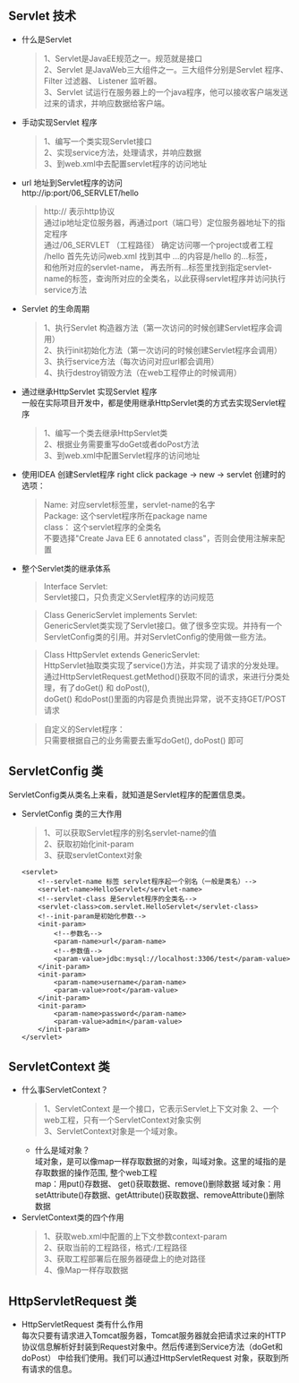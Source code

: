 ## Servlet 技术
* 什么是Servlet  
    > 1、Servlet是JavaEE规范之一。规范就是接口  
    2、Servlet 是JavaWeb三大组件之一。三大组件分别是Servlet 程序、Filter 过滤器、 Listener 监听器。  
    3、Servlet 试运行在服务器上的一个java程序，他可以接收客户端发送过来的请求，并响应数据给客户端。
    
* 手动实现Servlet 程序
    > 1、编写一个类实现Servlet接口  
    2、实现service方法，处理请求，并响应数据  
    3、到web.xml中去配置servlet程序的访问地址
* url 地址到Servlet程序的访问  
    http://ip:port/06_SERVLET/hello
    > http:// 表示http协议  
    通过ip地址定位服务器，再通过port（端口号）定位服务器地址下的指定程序  
    通过/06_SERVLET （工程路径） 确定访问哪一个project或者工程  
    /hello 首先先访问web.xml 找到其中 <url-pattern>...</url-pattern>的内容是/hello 的<servlet-mapping>...</servlet-mapping>标签，  
    和他所对应的servlet-name， 再去所有<servlet>...</servlet>标签里找到指定servlet-name的标签，查询所对应的全类名，以此获得servlet程序并访问执行service方法
    
* Servlet 的生命周期
    > 1、执行Servlet 构造器方法（第一次访问的时候创建Servlet程序会调用）  
    2、执行init初始化方法（第一次访问的时候创建Servlet程序会调用）  
    3、执行service方法（每次访问对应url都会调用）  
    4、执行destroy销毁方法（在web工程停止的时候调用） 
* 通过继承HttpServlet 实现Servlet 程序  
    一般在实际项目开发中，都是使用继承HttpServlet类的方式去实现Servlet程序
    > 1、编写一个类去继承HttpServlet类  
    2、根据业务需要重写doGet或者doPost方法  
    3、到web.xml中配置Servlet程序的访问地址
* 使用IDEA 创建Servlet程序
    right click package -> new -> servlet
    创建时的选项：
    > Name: 对应servlet标签里，servlet-name的名字  
    Package: 这个servlet程序所在package name  
    class： 这个servlet程序的全类名  
    不要选择"Create Java EE 6 annotated class"，否则会使用注解来配置
* 整个Servlet类的继承体系
    > Interface Servlet:  
    Servlet接口，只负责定义Servlet程序的访问规范  
    
    > Class GenericServlet implements Servlet:  
     GenericServlet类实现了Servlet接口。做了很多空实现。并持有一个ServletConfig类的引用。并对ServletConfig的使用做一些方法。
      
    > Class HttpServlet extends GenericServlet:  
    HttpServlet抽取类实现了service()方法，并实现了请求的分发处理。通过HttpServletRequest.getMethod()获取不同的请求，来进行分类处理，有了doGet() 和 doPost(),  
    doGet() 和doPost()里面的内容是负责抛出异常，说不支持GET/POST请求
    
    > 自定义的Servlet程序：  
    只需要根据自己的业务需要去重写doGet(), doPost() 即可

## ServletConfig 类  
ServletConfig类从类名上来看，就知道是Servlet程序的配置信息类。

* ServletConfig 类的三大作用
    >  1、可以获取Servlet程序的别名servlet-name的值  
    2、获取初始化init-param  
    3、获取servletContext对象  
    ```
    <servlet>
        <!--servlet-name 标签 servlet程序起一个别名（一般是类名）-->
        <servlet-name>HelloServlet</servlet-name>
        <!--servlet-class 是Servlet程序的全类名-->
        <servlet-class>com.servlet.HelloServlet</servlet-class>
        <!--init-param是初始化参数-->
        <init-param>
            <!--参数名-->
            <param-name>url</param-name>
            <!--参数值-->
            <param-value>jdbc:mysql://localhost:3306/test</param-value>
        </init-param>
        <init-param>
            <param-name>username</param-name>
            <param-value>root</param-value>
        </init-param>
        <init-param>
            <param-name>password</param-name>
            <param-value>admin</param-value>
        </init-param>
    </servlet>
    ``` 
    
## ServletContext 类
  * 什么事ServletContext？
    > 1、ServletContext 是一个接口，它表示Servlet上下文对象
    2、一个web工程，只有一个ServletContext对象实例  
    3、ServletContext对象是一个域对象。    
    + 什么是域对象？  
    域对象，是可以像map一样存取数据的对象，叫域对象。这里的域指的是存取数据的操作范围, 整个web工程  
    map：用put()存数据、 get()获取数据、remove()删除数据
    域对象：用setAttribute()存数据、getAttribute()获取数据、removeAttribute()删除数据
  * ServletContext类的四个作用
    > 1、获取web.xml中配置的上下文参数context-param  
    2、获取当前的工程路径，格式:/工程路径  
    3、获取工程部署后在服务器硬盘上的绝对路径  
    4、像Map一样存取数据  
## HttpServletRequest 类  
  * HttpServletRequest 类有什么作用  
       每次只要有请求进入Tomcat服务器，Tomcat服务器就会把请求过来的HTTP协议信息解析好封装到Request对象中。然后传递到Service方法（doGet和doPost） 中给我们使用。我们可以通过HttpServletRequest 对象，获取到所有请求的信息。
